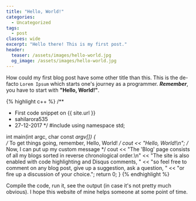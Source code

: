 ```yaml
---
title: "Hello, World!"
categories:
  - Uncategorized
tags:
  - post
classes: wide
excerpt: "Hello there! This is my first post."
header:
  teaser: /assets/images/hello-world.jpg
  og_image: /assets/images/hello-world.jpg
---
```


How could my first blog post have some other title than this. This is the de-facto `Lorem Ipsum` which starts one\'s journey as a programmer. ***Remember***, you have to start with **\"Hello, World!\"**.


{% highlight c++ %}
/**
 * First code snippet on {{ site.url }}
 * sahilarora535
 * 27-12-2017
 */ 
#include <iostream>
using namespace std;

int main(int argc, char const *argv[])
{	
	/* To get things going, remember, Hello, World! */
	cout << "Hello, World!\n";
	/* Now, I can put up my custom message */
	cout << "The 'Blog' page consists of all my blogs sorted in reverse chronological order.\n"
			 << "The site is also enabled with code highlighting and Disqus comments, "
			 << "so feel free to comment on any blog post, give up a suggestion, ask a question, "
			 << "or fire up a discussion of your choice.";
	return 0;
}
{% endhighlight %}

Compile the code, run it, see the output (in case it\'s not pretty much obvious). 
I hope this website of mine helps someone at some point of time.
